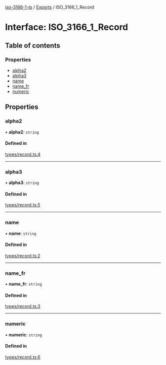 [iso-3166-1-ts](../README.md) / [Exports](../modules.md) / ISO_3166_1_Record

# Interface: ISO\_3166\_1\_Record

## Table of contents

### Properties

- [alpha2](ISO_3166_1_Record.md#alpha2)
- [alpha3](ISO_3166_1_Record.md#alpha3)
- [name](ISO_3166_1_Record.md#name)
- [name\_fr](ISO_3166_1_Record.md#name_fr)
- [numeric](ISO_3166_1_Record.md#numeric)

## Properties

### alpha2

• **alpha2**: `string`

#### Defined in

[types/record.ts:4](https://github.com/takuma7/iso-3166-1-ts/blob/3d46da0/src/types/record.ts#L4)

___

### alpha3

• **alpha3**: `string`

#### Defined in

[types/record.ts:5](https://github.com/takuma7/iso-3166-1-ts/blob/3d46da0/src/types/record.ts#L5)

___

### name

• **name**: `string`

#### Defined in

[types/record.ts:2](https://github.com/takuma7/iso-3166-1-ts/blob/3d46da0/src/types/record.ts#L2)

___

### name\_fr

• **name\_fr**: `string`

#### Defined in

[types/record.ts:3](https://github.com/takuma7/iso-3166-1-ts/blob/3d46da0/src/types/record.ts#L3)

___

### numeric

• **numeric**: `string`

#### Defined in

[types/record.ts:6](https://github.com/takuma7/iso-3166-1-ts/blob/3d46da0/src/types/record.ts#L6)
